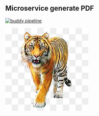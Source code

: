 ## Microservice generate PDF

[![buddy pipeline](https://app.buddy.works/totvs-store/tiger/pipelines/pipeline/167227/badge.svg?token=20aa3cd3c2d2486f9c8bd1cbec5d27f0e9f3b78a3ddaaa07efceccad28b8054b "buddy pipeline")](https://app.buddy.works/totvs-store/tiger/pipelines/pipeline/167227)

![Tiger](tiger.png)